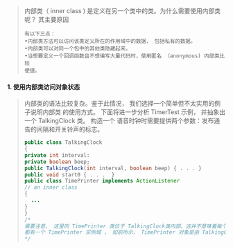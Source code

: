 >   内部类（ inner class ) 是定义在另一个类中的类。为什么需要使用内部类呢？ 其主要原因  
>
> ```
> 有以下三点：
> •内部类方法可以访问该类定义所在的作用域中的数据， 包括私有的数据。
> •内部类可以对同一个包中的其他类隐藏起来。
> •当想要定义一个回调函数且不想编写大量代码时，使用匿名 （anonymous) 内部类比较
> 便捷。
> ```



#### 1.  使用内部类访问对象状态

>   内部类的语法比较复杂。鉴于此情况， 我们选择一个简单但不太实用的例子说明内部类
> 的使用方式。 下面将进一步分析 TimerTest 示例， 并抽象出一个 TalkingClock 类。 构造一个
> 语音时钟时需要提供两个参数：发布通告的间隔和开关铃声的标志。  
>
> ```java
> public class TalkingClock
> {
> private int interval:
> private boolean beep;
> public TalkingClock(int interval, boolean beep) { . . . }
> public void start0 { . . .  }
> public class TimePrinter implements ActionListener
> // an inner class
> {
> 	...
> }
> }
> /*
> 需要注意， 这里的 TimePrinter 类位于 TalkingClock类内部。这并不意味着每个 TalkingClock
> 都有一个 TimePrinter 实例域 ， 如前所示， TimePrinter 对象是由 TalkingClock类的方法构造。
> */
> ```
>
> 

